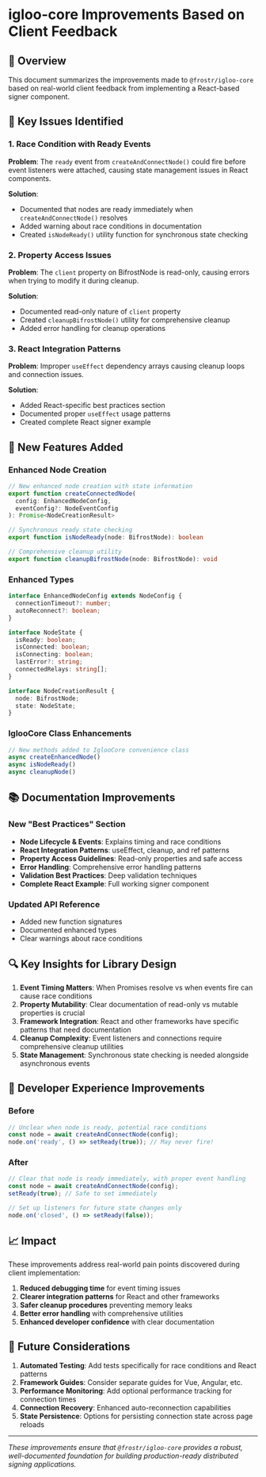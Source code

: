 # igloo-core Improvements Based on Client Feedback

## 🎯 Overview

This document summarizes the improvements made to `@frostr/igloo-core` based on real-world client feedback from implementing a React-based signer component.

## 🔧 Key Issues Identified

### 1. Race Condition with Ready Events
**Problem**: The `ready` event from `createAndConnectNode()` could fire before event listeners were attached, causing state management issues in React components.

**Solution**: 
- Documented that nodes are ready immediately when `createAndConnectNode()` resolves
- Added warning about race conditions in documentation
- Created `isNodeReady()` utility function for synchronous state checking

### 2. Property Access Issues
**Problem**: The `client` property on BifrostNode is read-only, causing errors when trying to modify it during cleanup.

**Solution**:
- Documented read-only nature of `client` property
- Created `cleanupBifrostNode()` utility for comprehensive cleanup
- Added error handling for cleanup operations

### 3. React Integration Patterns
**Problem**: Improper `useEffect` dependency arrays causing cleanup loops and connection issues.

**Solution**:
- Added React-specific best practices section
- Documented proper `useEffect` usage patterns
- Created complete React signer example

## 🚀 New Features Added

### Enhanced Node Creation
```typescript
// New enhanced node creation with state information
export function createConnectedNode(
  config: EnhancedNodeConfig,
  eventConfig?: NodeEventConfig
): Promise<NodeCreationResult>

// Synchronous ready state checking
export function isNodeReady(node: BifrostNode): boolean

// Comprehensive cleanup utility
export function cleanupBifrostNode(node: BifrostNode): void
```

### Enhanced Types
```typescript
interface EnhancedNodeConfig extends NodeConfig {
  connectionTimeout?: number;
  autoReconnect?: boolean;
}

interface NodeState {
  isReady: boolean;
  isConnected: boolean;
  isConnecting: boolean;
  lastError?: string;
  connectedRelays: string[];
}

interface NodeCreationResult {
  node: BifrostNode;
  state: NodeState;
}
```

### IglooCore Class Enhancements
```typescript
// New methods added to IglooCore convenience class
async createEnhancedNode()
async isNodeReady()
async cleanupNode()
```

## 📚 Documentation Improvements

### New "Best Practices" Section
- **Node Lifecycle & Events**: Explains timing and race conditions
- **React Integration Patterns**: useEffect, cleanup, and ref patterns
- **Property Access Guidelines**: Read-only properties and safe access
- **Error Handling**: Comprehensive error handling patterns
- **Validation Best Practices**: Deep validation techniques
- **Complete React Example**: Full working signer component

### Updated API Reference
- Added new function signatures
- Documented enhanced types
- Clear warnings about race conditions

## 🔍 Key Insights for Library Design

1. **Event Timing Matters**: When Promises resolve vs when events fire can cause race conditions
2. **Property Mutability**: Clear documentation of read-only vs mutable properties is crucial
3. **Framework Integration**: React and other frameworks have specific patterns that need documentation
4. **Cleanup Complexity**: Event listeners and connections require comprehensive cleanup utilities
5. **State Management**: Synchronous state checking is needed alongside asynchronous events

## 🎯 Developer Experience Improvements

### Before
```typescript
// Unclear when node is ready, potential race conditions
const node = await createAndConnectNode(config);
node.on('ready', () => setReady(true)); // May never fire!
```

### After
```typescript
// Clear that node is ready immediately, with proper event handling
const node = await createAndConnectNode(config);
setReady(true); // Safe to set immediately

// Set up listeners for future state changes only
node.on('closed', () => setReady(false));
```

## 📈 Impact

These improvements address real-world pain points discovered during client implementation:

1. **Reduced debugging time** for event timing issues
2. **Clearer integration patterns** for React and other frameworks  
3. **Safer cleanup procedures** preventing memory leaks
4. **Better error handling** with comprehensive utilities
5. **Enhanced developer confidence** with clear documentation

## 🔄 Future Considerations

1. **Automated Testing**: Add tests specifically for race conditions and React patterns
2. **Framework Guides**: Consider separate guides for Vue, Angular, etc.
3. **Performance Monitoring**: Add optional performance tracking for connection times
4. **Connection Recovery**: Enhanced auto-reconnection capabilities
5. **State Persistence**: Options for persisting connection state across page reloads

---

*These improvements ensure that `@frostr/igloo-core` provides a robust, well-documented foundation for building production-ready distributed signing applications.* 